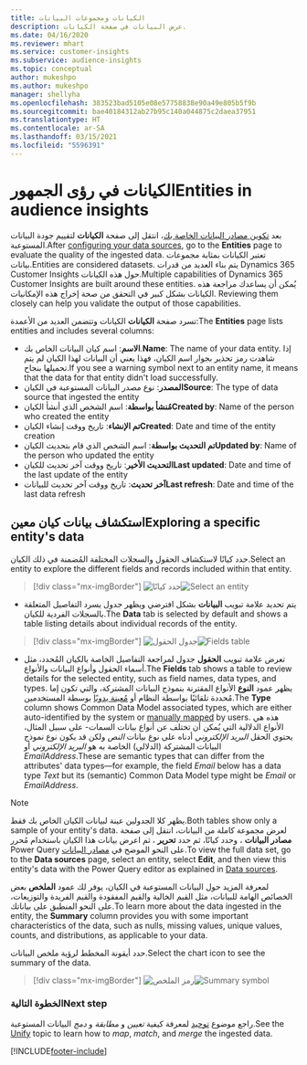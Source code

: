 ```yaml
---
title: الكيانات ومجموعات البيانات
description: عرض البيانات في صفحة الكيانات.
ms.date: 04/16/2020
ms.reviewer: mhart
ms.service: customer-insights
ms.subservice: audience-insights
ms.topic: conceptual
author: mukeshpo
ms.author: mukeshpo
manager: shellyha
ms.openlocfilehash: 383523bad5105e08e57758838e90a49e805b5f9b
ms.sourcegitcommit: bae40184312ab27b95c140a044875c2daea37951
ms.translationtype: HT
ms.contentlocale: ar-SA
ms.lasthandoff: 03/15/2021
ms.locfileid: "5596391"
---
```

# <a name="entities-in-audience-insights"></a><span data-ttu-id="4091d-103">الكيانات في رؤى الجمهور</span><span class="sxs-lookup"><span data-stu-id="4091d-103">Entities in audience insights</span></span>

<span data-ttu-id="4091d-104">بعد [تكوين مصادر البيانات الخاصة بك](data-sources.md)، انتقل إلى صفحة **الكيانات** لتقييم جودة البيانات المستوعبة.</span><span class="sxs-lookup"><span data-stu-id="4091d-104">After [configuring your data sources](data-sources.md), go to the **Entities** page to evaluate the quality of the ingested data.</span></span> <span data-ttu-id="4091d-105">تعتبر الكيانات بمثابة مجموعات بيانات.</span><span class="sxs-lookup"><span data-stu-id="4091d-105">Entities are considered datasets.</span></span> <span data-ttu-id="4091d-106">يتم بناء العديد من قدرات Dynamics 365 Customer Insights حول هذه الكيانات.</span><span class="sxs-lookup"><span data-stu-id="4091d-106">Multiple capabilities of Dynamics 365 Customer Insights are built around these entities.</span></span> <span data-ttu-id="4091d-107">يُمكن أن يساعدك مراجعة هذه الكيانات بشكل كبير في التحقق من صحة إخراج هذه الإمكانيات. </span><span class="sxs-lookup"><span data-stu-id="4091d-107">Reviewing them closely can help you validate the output of those capabilities.</span></span>

<span data-ttu-id="4091d-108">تسرد صفحة **الكيانات** الكيانات وتتضمن العديد من الأعمدة:</span><span class="sxs-lookup"><span data-stu-id="4091d-108">The **Entities** page lists entities and includes several columns:</span></span>

- <span data-ttu-id="4091d-109">**الاسم**: اسم كيان البيانات الخاص بك.</span><span class="sxs-lookup"><span data-stu-id="4091d-109">**Name**: The name of your data entity.</span></span> <span data-ttu-id="4091d-110">إذا شاهدت رمز تحذير بجوار اسم الكيان، فهذا يعني أن البيانات لهذا الكيان لم يتم تحميلها بنجاح.</span><span class="sxs-lookup"><span data-stu-id="4091d-110">If you see a warning symbol next to an entity name, it means that the data for that entity didn't load successfully.</span></span>
- <span data-ttu-id="4091d-111">**المصدر**: نوع مصدر البيانات المستوعبة في الكيان</span><span class="sxs-lookup"><span data-stu-id="4091d-111">**Source**: The type of data source that ingested the entity</span></span>
- <span data-ttu-id="4091d-112">**مُنشأ بواسطة**: اسم الشخص الذي أنشأ الكيان</span><span class="sxs-lookup"><span data-stu-id="4091d-112">**Created by**: Name of the person who created the entity</span></span>
- <span data-ttu-id="4091d-113">**تم الإنشاء**: تاريخ ووقت إنشاء الكيان</span><span class="sxs-lookup"><span data-stu-id="4091d-113">**Created**: Date and time of the entity creation</span></span>
- <span data-ttu-id="4091d-114">**تم التحديث بواسطة**: اسم الشخص الذي قام بتحديث الكيان</span><span class="sxs-lookup"><span data-stu-id="4091d-114">**Updated by**: Name of the person who updated the entity</span></span>
- <span data-ttu-id="4091d-115">**التحديث الأخير**: تاريخ ووقت آخر تحديث للكيان</span><span class="sxs-lookup"><span data-stu-id="4091d-115">**Last updated**: Date and time of the last update of the entity</span></span>
- <span data-ttu-id="4091d-116">**آخر تحديث**: تاريخ ووقت آخر تحديث للبيانات</span><span class="sxs-lookup"><span data-stu-id="4091d-116">**Last refresh**: Date and time of the last data refresh</span></span>

## <a name="exploring-a-specific-entitys-data"></a><span data-ttu-id="4091d-117">استكشاف بيانات كيان معين</span><span class="sxs-lookup"><span data-stu-id="4091d-117">Exploring a specific entity's data</span></span>

<span data-ttu-id="4091d-118">حدد كيانًا لاستكشاف الحقول والسجلات المختلفة المُضمنة في ذلك الكيان.</span><span class="sxs-lookup"><span data-stu-id="4091d-118">Select an entity to explore the different fields and records included within that entity.</span></span>

> [!div class="mx-imgBorder"]
> <span data-ttu-id="4091d-119">![حدد كيانًا](media/data-manager-entities-data.png "حدد كيانًا")</span><span class="sxs-lookup"><span data-stu-id="4091d-119">![Select an entity](media/data-manager-entities-data.png "Select an entity")</span></span>

- <span data-ttu-id="4091d-120">يتم تحديد علامة تبويب **البيانات** بشكل افترضي ويظهر جدول يسرد التفاصيل المتعلقة بالسجلات الفردية للكيان.</span><span class="sxs-lookup"><span data-stu-id="4091d-120">The **Data** tab is selected by default and shows a table listing details about individual records of the entity.</span></span>

> [!div class="mx-imgBorder"]
> <span data-ttu-id="4091d-121">![جدول الحقول](media/data-manager-entities-fields.PNG "جدول الحقول")</span><span class="sxs-lookup"><span data-stu-id="4091d-121">![Fields table](media/data-manager-entities-fields.PNG "Fields table")</span></span>

- <span data-ttu-id="4091d-122">تعرض علامة تبويب **الحقول** جدول لمراجعة التفاصيل الخاصة بالكيان المُحدد، مثل أسماء الحقول وأنواع البيانات والأنواع.</span><span class="sxs-lookup"><span data-stu-id="4091d-122">The **Fields** tab shows a table to review details for the selected entity, such as field names, data types, and types.</span></span> <span data-ttu-id="4091d-123">يظهر عمود **النوع** الأنواع المقترنة بنموذج البيانات المشتركة، والتي تكون إما مُحددة تلقائيًا بواسطة النظام أو [مُعينة يدويًا](map-entities.md) بوسطة المستخدمين.</span><span class="sxs-lookup"><span data-stu-id="4091d-123">The **Type** column shows Common Data Model associated types, which are either auto-identified by the system or [manually mapped](map-entities.md) by users.</span></span> <span data-ttu-id="4091d-124">هذه هي الأنواع الدلالية التي يُمكن أن تختلف عن أنواع بيانات السمات- على سبيل المثال، يحتوي الحقل *البريد الإلكتروني* أدناه على نوع بيانات *النص* ولكن قد يكون نوع نموذج البيانات المشتركة (الدلالي) الخاصة به هو *البريد الإلكتروني* أو *EmailAddress*.</span><span class="sxs-lookup"><span data-stu-id="4091d-124">These are semantic types that can differ from the attributes' data types—for example, the field *Email* below has a data type *Text* but its (semantic) Common Data Model type might be *Email* or *EmailAddress*.</span></span>

> [!NOTE]
> <span data-ttu-id="4091d-125">يظهر كلا الجدولين عينة لبيانات الكيان الخاص بك فقط.</span><span class="sxs-lookup"><span data-stu-id="4091d-125">Both tables show only a sample of your entity's data.</span></span> <span data-ttu-id="4091d-126">لعرض مجموعة كاملة من البيانات، انتقل إلى صفحة **مصادر البيانات** ، وحدد كيانًا، ثم حدد **تحرير** ، ثم اعرض بيانات هذا الكيان باستخدام مُحرر Power Query على النحو الموضح في [مصادر البيانات](data-sources.md).</span><span class="sxs-lookup"><span data-stu-id="4091d-126">To view the full data set, go to the **Data sources** page, select an entity, select **Edit**, and then view this entity's data with the Power Query editor as explained in [Data sources](data-sources.md).</span></span>

<span data-ttu-id="4091d-127">لمعرفة المزيد حول البيانات المستوعبة في الكيان، يوفر لك عمود **الملخص** بعض الخصائص الهامة للبيانات، مثل القيم الخالية والقيم المفقودة والقيم الفريدة والتوزيعات، على النحو المنطبق على بياناتك.</span><span class="sxs-lookup"><span data-stu-id="4091d-127">To learn more about the data ingested in the entity, the **Summary** column provides you with some important characteristics of the data, such as nulls, missing values, unique values, counts, and distributions, as applicable to your data.</span></span>

<span data-ttu-id="4091d-128">حدد أيقونة المخطط لرؤية ملخص البيانات.</span><span class="sxs-lookup"><span data-stu-id="4091d-128">Select the chart icon to see the summary of the data.</span></span>

> [!div class="mx-imgBorder"]
> <span data-ttu-id="4091d-129">![رمز الملخص](media/data-manager-entities-summary.png "جدول ملخص البيانات")</span><span class="sxs-lookup"><span data-stu-id="4091d-129">![Summary symbol](media/data-manager-entities-summary.png "Data summary table")</span></span>

### <a name="next-step"></a><span data-ttu-id="4091d-130">الخطوة التالية</span><span class="sxs-lookup"><span data-stu-id="4091d-130">Next step</span></span>

<span data-ttu-id="4091d-131">راجع موضوع [توحيد](data-unification.md) لمعرفة كيفية *تعيين* و *مطابقة* و *دمج* البيانات المستوعبة.</span><span class="sxs-lookup"><span data-stu-id="4091d-131">See the [Unify](data-unification.md) topic to learn how to *map*, *match*, and *merge* the ingested data.</span></span>


[!INCLUDE[footer-include](../includes/footer-banner.md)]